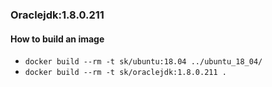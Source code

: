 ### Oraclejdk:1.8.0.211


#### How to build an image

* `docker build --rm -t sk/ubuntu:18.04 ../ubuntu_18_04/`
* `docker build --rm -t sk/oraclejdk:1.8.0.211 .`
